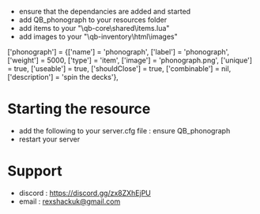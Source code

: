 
- ensure that the dependancies are added and started
- add QB_phonograph to your resources folder
- add items to your "\qb-core\shared\items.lua"
- add images to your "\qb-inventory\html\images"

['phonograph']					= {['name'] = 'phonograph', 			  	  		['label'] = 'phonograph', 				['weight'] = 5000, 		['type'] = 'item', 		['image'] = 'phonograph.png', 				['unique'] = true, 		['useable'] = true, 	['shouldClose'] = true,		['combinable'] = nil,   ['description'] = 'spin the decks'},


# Starting the resource
- add the following to your server.cfg file : ensure QB_phonograph
- restart your server

# Support
- discord : https://discord.gg/zx8ZXhEjPU
- email : rexshackuk@gmail.com
